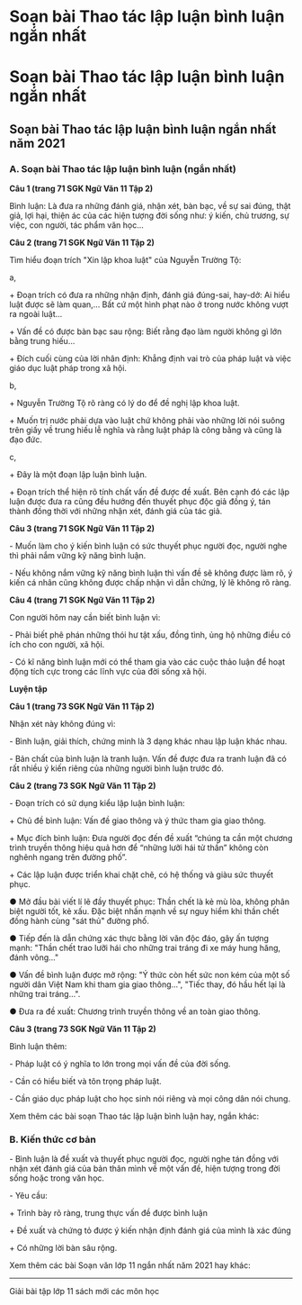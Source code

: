 # Soạn bài Thao tác lập luận bình luận ngắn nhất

# Soạn bài Thao tác lập luận bình luận ngắn nhất

## Soạn bài Thao tác lập luận bình luận ngắn nhất năm 2021

### **A. Soạn bài Thao tác lập luận bình luận (ngắn nhất)**

**Câu 1 (trang 71 SGK Ngữ Văn 11 Tập 2)**

Bình luận: Là đưa ra những đánh giá, nhận xét, bàn bạc, về sự sai đúng, thật giả, lợi hại, thiện ác của các hiện tượng đời sống như: ý kiến, chủ trương, sự việc, con người, tác phẩm văn học... 

**Câu 2 (trang 71 SGK Ngữ Văn 11 Tập 2)**

Tìm hiểu đoạn trích "Xin lập khoa luật" của Nguyễn Trường Tộ: 

a, 

\+ Đoạn trích có đưa ra những nhận định, đánh giá đúng-sai, hay-dở: Ai hiểu luật được sẽ làm quan,... Bất cứ một hình phạt nào ở trong nước không vượt ra ngoài luật... 

\+ Vấn đề có được bàn bạc sau rộng: Biết rằng đạo làm người không gì lớn bằng trung hiếu... 

\+ Đích cuối cùng của lời nhân định: Khẳng định vai trò của pháp luật và việc giáo dục luật pháp trong xã hội. 

b, 

\+ Nguyễn Trường Tộ rõ ràng có lý do để đề nghị lập khoa luật. 

\+ Muốn trị nước phải dựa vào luật chứ không phải vào những lời nói suông trên giấy về trung hiếu lễ nghĩa và rằng luật pháp là công bằng và cũng là đạo đức. 

c, 

\+ Đây là một đoạn lập luận bình luận. 

\+ Đoạn trích thể hiện rõ tính chất vấn đề được đề xuất. Bên cạnh đó các lập luận được đưa ra cũng đều hướng đến thuyết phục độc giả đồng ý, tán thành đồng thời với những nhận xét, đánh giá của tác giả. 

**Câu 3 (trang 71 SGK Ngữ Văn 11 Tập 2)**

\- Muốn làm cho ý kiến bình luận có sức thuyết phục người đọc, người nghe thì phải nắm vững kỹ năng bình luận. 

\- Nếu không nắm vững kỹ năng bình luận thì vấn đề sẽ không được làm rõ, ý kiến cá nhân cũng không được chấp nhận vì dẫn chứng, lý lẽ không rõ ràng. 

**Câu 4 (trang 71 SGK Ngữ Văn 11 Tập 2)**

Con người hôm nay cần biết bình luận vì: 

\- Phải biết phê phán những thói hư tật xấu, đồng tình, ủng hộ những điều có ích cho con người, xã hội. 

\- Có kĩ năng bình luận mới có thể tham gia vào các cuộc thảo luận để hoạt động tích cực trong các lĩnh vực của đời sống xã hội. 

**Luyện tập**

**Câu 1 (trang 73 SGK Ngữ Văn 11 Tập 2)**

Nhận xét này không đúng vì: 

\- Bình luận, giải thích, chứng minh là 3 dạng khác nhau lập luận khác nhau. 

\- Bản chất của bình luận là tranh luận. Vấn đề được đưa ra tranh luận đã có rất nhiều ý kiến riêng của những người bình luận trước đó. 

**Câu 2 (trang 73 SGK Ngữ Văn 11 Tập 2)**

\- Đoạn trích có sử dụng kiểu lập luận bình luận: 

\+ Chủ đề bình luận: Vấn đề giao thông và ý thức tham gia giao thông. 

\+ Mục đích bình luận: Đưa người đọc đến đề xuất “chúng ta cần một chương trình truyền thông hiệu quả hơn để “những lưỡi hái tử thần” không còn nghênh ngang trên đường phố”. 

\+ Các lập luận được triển khai chặt chẽ, có hệ thống và giàu sức thuyết phục. 

● Mở đầu bài viết lí lẽ đầy thuyết phục: Thần chết là kẻ mù lòa, không phân biệt người tốt, kẻ xấu. Đặc biệt nhấn mạnh về sự nguy hiểm khi thần chết đồng hành cùng "sát thủ" đường phố. 

● Tiếp đến là dẫn chứng xác thực bằng lời văn độc đáo, gây ấn tượng mạnh: "Thần chết trao lưỡi hái cho những trai tráng đi xe máy hung hăng, đánh võng..." 

● Vấn đề bình luận được mở rộng: "Ý thức còn hết sức non kém của một số người dân Việt Nam khi tham gia giao thông...", "Tiếc thay, đó hầu hết lại là những trai tráng...". 

● Đưa ra đề xuất: Chương trình truyền thông về an toàn giao thông. 

**Câu 3 (trang 73 SGK Ngữ Văn 11 Tập 2)**

Bình luận thêm: 

\- Pháp luật có ý nghĩa to lớn trong mọi vấn đề của đời sống. 

\- Cần có hiểu biết và tôn trọng pháp luật. 

\- Cần giáo dục pháp luật cho học sinh nói riêng và mọi công dân nói chung. 

Xem thêm các bài soạn Thao tác lập luận bình luận hay, ngắn khác:

### **B. Kiến thức cơ bản**

\- Bình luận là đề xuất và thuyết phục người đọc, người nghe tán đồng với nhận xét đánh giá của bản thân mình về một vấn đề, hiện tượng trong đời sống hoặc trong văn học.

\- Yêu cầu:

\+ Trình bày rõ ràng, trung thực vấn đề được bình luận

\+ Đề xuất và chứng tỏ được ý kiến nhận định đánh giá của mình là xác đúng

\+ Có những lời bàn sâu rộng.

Xem thêm các bài Soạn văn lớp 11 ngắn nhất năm 2021 hay khác:

* * *

Giải bài tập lớp 11 sách mới các môn học
